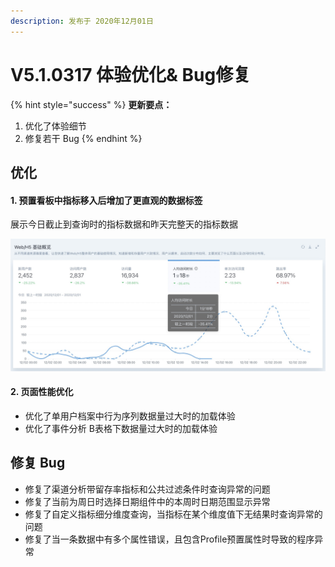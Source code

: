 ```yaml
---
description: 发布于 2020年12月01日
---
```


# V5.1.0317 体验优化& Bug修复

{% hint style="success" %}
**更新要点：**

1. 优化了体验细节
2. 修复若干 Bug
{% endhint %}

## 优化

#### 1. 预置看板中指标移入后增加了更直观的数据标签

展示今日截止到查询时的指标数据和昨天完整天的指标数据

![](../.gitbook/assets/20201202160130.jpg)

#### 2. 页面性能优化

* 优化了单用户档案中行为序列数据量过大时的加载体验
* 优化了事件分析 B表格下数据量过大时的加载体验

## 修复 Bug

* 修复了渠道分析带留存率指标和公共过滤条件时查询异常的问题
* 修复了当前为周日时选择日期组件中的本周时日期范围显示异常
* 修复了自定义指标细分维度查询，当指标在某个维度值下无结果时查询异常的问题
* 修复了当一条数据中有多个属性错误，且包含Profile预置属性时导致的程序异常

